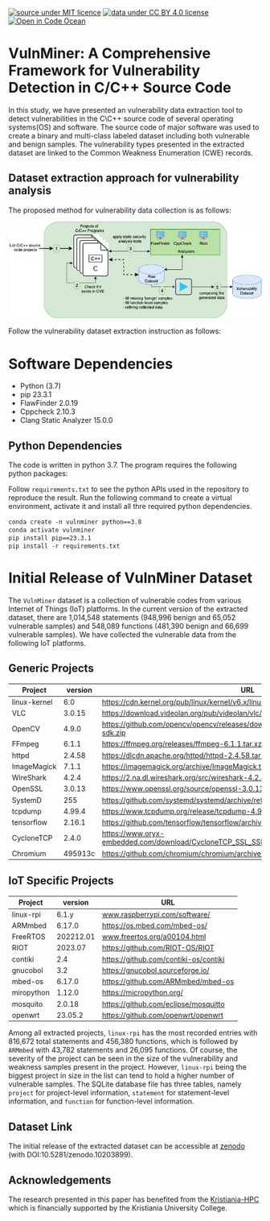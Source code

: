 [![source under MIT licence](https://img.shields.io/badge/source%20license-MIT-green)](LICENSE.txt)
[![data under CC BY 4.0 license](https://img.shields.io/badge/data%20license-CC%20BY%204.0-green)](https://creativecommons.org/licenses/by/4.0/)
[![Open in Code Ocean](https://codeocean.com/codeocean-assets/badge/open-in-code-ocean.svg)](https://codeocean.com/capsule/0170549/tree)

# VulnMiner: A Comprehensive Framework for Vulnerability Detection in C/C++ Source Code

In this study, we have presented an vulnerability data extraction tool to detect vulnerabilities in the C\C++ source code of several operating systems(OS) and software. The source code of major software was used to create a binary and multi-class labeled dataset including both vulnerable and benign samples.
The vulnerability types presented in the extracted dataset are linked to the Common Weakness Enumeration (CWE) records.

## Dataset extraction approach for vulnerability analysis

The proposed method for vulnerability data collection is as follows:

![framework](figure/framework.png?raw=true "The proposed framework for vulnerability data collection")

Follow the vulnerability dataset extraction instruction as follows:

# Software Dependencies

- Python (3.7)
- pip 23.3.1
- FlawFinder 2.0.19
- Cppcheck 2.10.3
- Clang Static Analyzer 15.0.0

## Python Dependencies

The code is written in python 3.7. The program requires the following python packages:

Follow `requirements.txt` to see the python APIs used in the repository to reproduce the result. Run the following command to create a virtual environment, activate it and install all thre required python dependencies.

```
conda create -n vulnminer python==3.8
conda activate vulnminer
pip install pip==23.3.1
pip install -r requirements.txt
```

# Initial Release of VulnMiner Dataset

The `VulnMiner` dataset is a collection of vulnerable codes from various Internet of Things (IoT) platforms. In the current version of the extracted dataset, there are 1,014,548 statements (948,996 benign and 65,052 vulnerable samples) and 548,089 functions (481,390 benign and 66,699 vulnerable samples). We have collected the vulnerable data from the following IoT platforms.

## Generic Projects

| Project      | version | URL                                                                                       |
| ------------ | ------- | ----------------------------------------------------------------------------------------- |
| linux-kernel | 6.0     | https://cdn.kernel.org/pub/linux/kernel/v6.x/linux-6.0.tar.gz                             |
| VLC          | 3.0.15  | https://download.videolan.org/pub/videolan/vlc/3.0.15/vlc-3.0.15.tar.xz                   |
| OpenCV       | 4.9.0   | https://github.com/opencv/opencv/releases/download/4.9.0/opencv-4.9.0-android-sdk.zip     |
| FFmpeg       | 6.1.1   | https://ffmpeg.org/releases/ffmpeg-6.1.1.tar.xz                                           |
| httpd        | 2.4.58  | https://dlcdn.apache.org/httpd/httpd-2.4.58.tar.gz                                        |
| ImageMagick  | 7.1.1   | https://imagemagick.org/archive/ImageMagick.tar.gz                                        |
| WireShark    | 4.2.4   | https://2.na.dl.wireshark.org/src/wireshark-4.2.4.tar.xz                                  |
| OpenSSL      | 3.0.13  | https://www.openssl.org/source/openssl-3.0.13.tar.gz                                      |
| SystemD      | 255     | https://github.com/systemd/systemd/archive/refs/tags/v255.tar.gz                          |
| tcpdump      | 4.99.4  | https://www.tcpdump.org/release/tcpdump-4.99.4.tar.xz                                     |
| tensorflow   | 2.16.1  | https://github.com/tensorflow/tensorflow/archive/refs/tags/v2.16.1.tar.gz                 |
| CycloneTCP   | 2.4.0   | https://www.oryx-embedded.com/download/CycloneTCP_SSL_SSH_IPSEC_EAP_CRYPTO_Open_2_4_0.zip |
| Chromium     | 495913c | https://github.com/chromium/chromium/archive/refs/heads/main.zip                          |

## IoT Specific Projects

| Project    | version   | URL                                   |
| ---------- | --------- | ------------------------------------- |
| linux-rpi  | 6.1.y     | www.raspberrypi.com/software/         |
| ARMmbed    | 6.17.0    | https://os.mbed.com/mbed-os/          |
| FreeRTOS   | 202212.01 | www.freertos.org/a00104.html          |
| RIOT       | 2023.07   | https://github.com/RIOT-OS/RIOT       |
| contiki    | 2.4       | https://github.com/contiki-os/contiki |
| gnucobol   | 3.2       | https://gnucobol.sourceforge.io/      |
| mbed-os    | 6.17.0    | https://github.com/ARMmbed/mbed-os    |
| miropython | 1.12.0    | https://micropython.org/              |
| mosquito   | 2.0.18    | https://github.com/eclipse/mosquitto  |
| openwrt    | 23.05.2   | https://github.com/openwrt/openwrt    |

Among all extracted projects, `linux-rpi` has the most recorded entries with 816,672 total statements and 456,380 functions, which is followed by `ARMmbed` with 43,782 statements and 26,095 functions. Of course, the severity of the project can be seen in the size of the vulnerability and weakness samples present in the project. However, `linux-rpi` being the biggest project in size in the list can tend to hold a higher number of vulnerable samples. The SQLite database file has three tables, namely `project` for project-level information, `statement` for statement-level information, and
`function` for function-level information.

## Dataset Link

The initial release of the extracted dataset can be accessible at [zenodo](https://zenodo.org/uploads/10203899) (with DOI:10.5281/zenodo.10203899).

## Acknowledgements

The research presented in this paper has benefited from the [Kristiania-HPC](https://kristiania-hpc.github.io/build/index.html) which is financially supported by the Kristiania University College.
